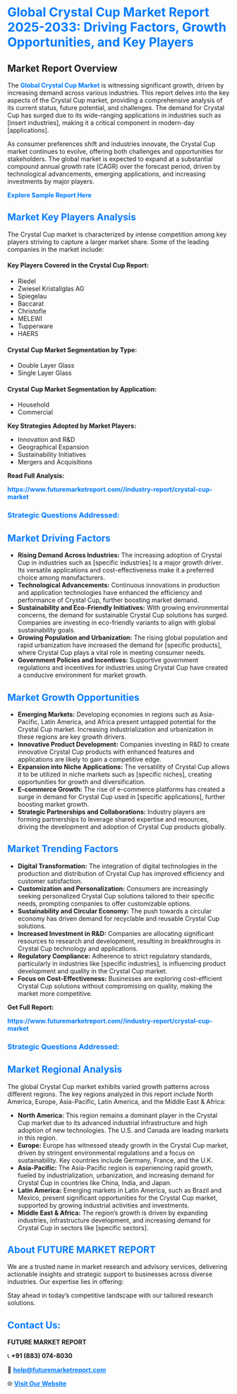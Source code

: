 <h1 style="color: #007BFF;">Global Crystal Cup Market Report 2025-2033: Driving Factors, Growth Opportunities, and Key Players</h1>

<section id="overview">
<h2>Market Report Overview</h2>
<p>The <a href="https://www.futuremarketreport.com//industry-report/crystal-cup-market" style="color: #007BFF; text-decoration: none;"><strong>Global Crystal Cup Market</strong></a> is witnessing significant growth, driven by increasing demand across various industries. This report delves into the key aspects of the Crystal Cup market, providing a comprehensive analysis of its current status, future potential, and challenges. The demand for Crystal Cup has surged due to its wide-ranging applications in industries such as [insert industries], making it a critical component in modern-day [applications].</p>
<p>As consumer preferences shift and industries innovate, the Crystal Cup market continues to evolve, offering both challenges and opportunities for stakeholders. The global market is expected to expand at a substantial compound annual growth rate (CAGR) over the forecast period, driven by technological advancements, emerging applications, and increasing investments by major players.</p>
</section>

<section id="overview">
<p><a href="https://www.futuremarketreport.com//request-sample/reportId=53629" style="color: #007BFF; text-decoration: none;"><strong>Explore Sample Report Here</strong></a></p>
</section>

<section id="key-players">
<h2 style="color: #007BFF;">Market Key Players Analysis</h2>
<p>The Crystal Cup market is characterized by intense competition among key players striving to capture a larger market share. Some of the leading companies in the market include:</p>
<h4>Key Players Covered in the Crystal Cup Report:</h4>
<ul><li>Riedel</li><li>Zwiesel Kristallglas AG</li><li>Spiegelau</li><li>Baccarat</li><li>Christofle</li><li>MELEWI</li><li>Tupperware</li><li>HAERS</li></ul>
<h4>Crystal Cup Market Segmentation by Type:</h4>
<ul><li>Double Layer Glass</li><li>Single Layer Glass</li></ul>

<h4>Crystal Cup Market Segmentation by Application:</h4>
<ul><li>Household</li><li>Commercial</li></ul>
<p><strong>Key Strategies Adopted by Market Players:</strong></p>
<ul>
<li>Innovation and R&D</li>
<li>Geographical Expansion</li>
<li>Sustainability Initiatives</li>
<li>Mergers and Acquisitions</li>
</ul>
</section>

<section>
<p><strong>Read Full Analysis: </strong></p><a href="https://www.futuremarketreport.com//industry-report/crystal-cup-market" style="color: #007BFF; text-decoration: none;"><strong>https://www.futuremarketreport.com//industry-report/crystal-cup-market</strong></a>
<h3 style="color: #007BFF;">Strategic Questions Addressed:</h3>
</section>

<section id="driving-factors">
<h2 style="color: #007BFF;">Market Driving Factors</h2>
<ul>
<li><strong>Rising Demand Across Industries:</strong> The increasing adoption of Crystal Cup in industries such as [specific industries] is a major growth driver. Its versatile applications and cost-effectiveness make it a preferred choice among manufacturers.</li>
<li><strong>Technological Advancements:</strong> Continuous innovations in production and application technologies have enhanced the efficiency and performance of Crystal Cup, further boosting market demand.</li>
<li><strong>Sustainability and Eco-Friendly Initiatives:</strong> With growing environmental concerns, the demand for sustainable Crystal Cup solutions has surged. Companies are investing in eco-friendly variants to align with global sustainability goals.</li>
<li><strong>Growing Population and Urbanization:</strong> The rising global population and rapid urbanization have increased the demand for [specific products], where Crystal Cup plays a vital role in meeting consumer needs.</li>
<li><strong>Government Policies and Incentives:</strong> Supportive government regulations and incentives for industries using Crystal Cup have created a conducive environment for market growth.</li>
</ul>
</section>

<section id="growth-opportunities">
<h2 style="color: #007BFF;">Market Growth Opportunities</h2>
<ul>
<li><strong>Emerging Markets:</strong> Developing economies in regions such as Asia-Pacific, Latin America, and Africa present untapped potential for the Crystal Cup market. Increasing industrialization and urbanization in these regions are key growth drivers.</li>
<li><strong>Innovative Product Development:</strong> Companies investing in R&D to create innovative Crystal Cup products with enhanced features and applications are likely to gain a competitive edge.</li>
<li><strong>Expansion into Niche Applications:</strong> The versatility of Crystal Cup allows it to be utilized in niche markets such as [specific niches], creating opportunities for growth and diversification.</li>
<li><strong>E-commerce Growth:</strong> The rise of e-commerce platforms has created a surge in demand for Crystal Cup used in [specific applications], further boosting market growth.</li>
<li><strong>Strategic Partnerships and Collaborations:</strong> Industry players are forming partnerships to leverage shared expertise and resources, driving the development and adoption of Crystal Cup products globally.</li>
</ul>
</section>

<section id="trending-factors">
<h2 style="color: #007BFF;">Market Trending Factors</h2>
<ul>
<li><strong>Digital Transformation:</strong> The integration of digital technologies in the production and distribution of Crystal Cup has improved efficiency and customer satisfaction.</li>
<li><strong>Customization and Personalization:</strong> Consumers are increasingly seeking personalized Crystal Cup solutions tailored to their specific needs, prompting companies to offer customizable options.</li>
<li><strong>Sustainability and Circular Economy:</strong> The push towards a circular economy has driven demand for recyclable and reusable Crystal Cup solutions.</li>
<li><strong>Increased Investment in R&D:</strong> Companies are allocating significant resources to research and development, resulting in breakthroughs in Crystal Cup technology and applications.</li>
<li><strong>Regulatory Compliance:</strong> Adherence to strict regulatory standards, particularly in industries like [specific industries], is influencing product development and quality in the Crystal Cup market.</li>
<li><strong>Focus on Cost-Effectiveness:</strong> Businesses are exploring cost-efficient Crystal Cup solutions without compromising on quality, making the market more competitive.</li>
</ul>
</section>

<section>
<p><strong>Get Full Report: </strong></p><a href="https://www.futuremarketreport.com//industry-report/crystal-cup-market" style="color: #007BFF; text-decoration: none;"><strong>https://www.futuremarketreport.com//industry-report/crystal-cup-market</strong></a>
<h3 style="color: #007BFF;">Strategic Questions Addressed:</h3>
</section>


<section id="regional-analysis">
<h2 style="color: #007BFF;">Market Regional Analysis</h2>
<p>The global Crystal Cup market exhibits varied growth patterns across different regions. The key regions analyzed in this report include North America, Europe, Asia-Pacific, Latin America, and the Middle East & Africa:</p>
<ul>
<li><strong>North America:</strong> This region remains a dominant player in the Crystal Cup market due to its advanced industrial infrastructure and high adoption of new technologies. The U.S. and Canada are leading markets in this region.</li>
<li><strong>Europe:</strong> Europe has witnessed steady growth in the Crystal Cup market, driven by stringent environmental regulations and a focus on sustainability. Key countries include Germany, France, and the U.K.</li>
<li><strong>Asia-Pacific:</strong> The Asia-Pacific region is experiencing rapid growth, fueled by industrialization, urbanization, and increasing demand for Crystal Cup in countries like China, India, and Japan.</li>
<li><strong>Latin America:</strong> Emerging markets in Latin America, such as Brazil and Mexico, present significant opportunities for the Crystal Cup market, supported by growing industrial activities and investments.</li>
<li><strong>Middle East & Africa:</strong> The region’s growth is driven by expanding industries, infrastructure development, and increasing demand for Crystal Cup in sectors like [specific sectors].</li>
</ul>
</section>

<footer>
<h2 style="color: #007BFF;">About FUTURE MARKET REPORT</h2>
<p>We are a trusted name in market research and advisory services, delivering actionable insights and strategic support to businesses across diverse industries. Our expertise lies in offering:</p>

<p>Stay ahead in today’s competitive landscape with our tailored research solutions.</p>

<h2 style="color: #007BFF;">Contact Us:</h2>
<p><strong>FUTURE MARKET REPORT</strong></p>
<p>📞 <strong>+91 (883) 074-8030</strong></p>
<p>📧 <strong><a href="mailto:help@futuremarketreport.com" style="color: #007BFF;">help@futuremarketreport.com</a></strong></p>
<p>🌐 <strong><a href="https://www.futuremarketreport.com/" style="color: #007BFF;">Visit Our Website</a></strong></p>
</footer>